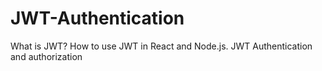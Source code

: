 # JWT-Authentication
What is JWT? How to use JWT in React and Node.js. JWT Authentication and authorization
